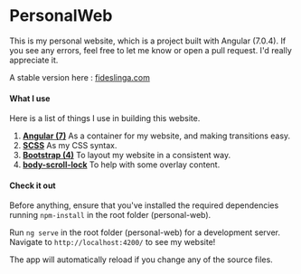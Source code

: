 # PersonalWeb

This is my personal website, which is a project built with Angular (7.0.4).
If you see any errors, feel free to let me know or open a pull request. I'd
really appreciate it.

A stable version here : [fideslinga.com](http://fideslinga.com/)

#### What I use

Here is a list of things I use in building this website.
1. [**Angular (7)**](https://angular.io/)
As a container for my website, and making transitions easy.
2. [**SCSS**](https://sass-lang.com/)
As my CSS syntax.
3. [**Bootstrap (4)**](https://getbootstrap.com/)
To layout my website in a consistent way.
4. [**body-scroll-lock**](http://fideslinga.com/closeter/)
To help with some overlay content.

#### Check it out

Before anything, ensure that you've installed the required dependencies running
`npm-install` in the root folder (personal-web).

Run `ng serve` in the root folder (personal-web) for a development server.
Navigate to `http://localhost:4200/` to see my website!

The app will automatically reload if you change any of the source files.
